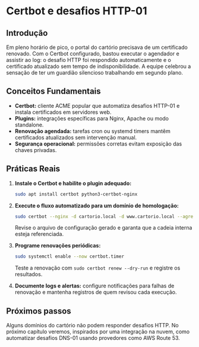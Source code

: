 # Certbot e desafios HTTP-01

## Introdução

Em pleno horário de pico, o portal do cartório precisava de um certificado renovado. Com o Certbot configurado, bastou executar o agendador e assistir ao log: o desafio HTTP foi respondido automaticamente e o certificado atualizado sem tempo de indisponibilidade. A equipe celebrou a sensação de ter um guardião silencioso trabalhando em segundo plano.

## Conceitos Fundamentais

- **Certbot:** cliente ACME popular que automatiza desafios HTTP-01 e instala certificados em servidores web.
- **Plugins:** integrações específicas para Nginx, Apache ou modo standalone.
- **Renovação agendada:** tarefas cron ou systemd timers mantêm certificados atualizados sem intervenção manual.
- **Segurança operacional:** permissões corretas evitam exposição das chaves privadas.

## Práticas Reais

1. **Instale o Certbot e habilite o plugin adequado:**
   ```bash
   sudo apt install certbot python3-certbot-nginx
   ```

2. **Execute o fluxo automatizado para um domínio de homologação:**
   ```bash
   sudo certbot --nginx -d cartorio.local -d www.cartorio.local --agree-tos --register-unsafely-without-email
   ```
   Revise o arquivo de configuração gerado e garanta que a cadeia interna esteja referenciada.

3. **Programe renovações periódicas:**
   ```bash
   sudo systemctl enable --now certbot.timer
   ```
   Teste a renovação com `sudo certbot renew --dry-run` e registre os resultados.

4. **Documente logs e alertas:** configure notificações para falhas de renovação e mantenha registros de quem revisou cada execução.

## Próximos passos

Alguns domínios do cartório não podem responder desafios HTTP. No próximo capítulo veremos, inspirados por uma integração na nuvem, como automatizar desafios DNS-01 usando provedores como AWS Route 53.

